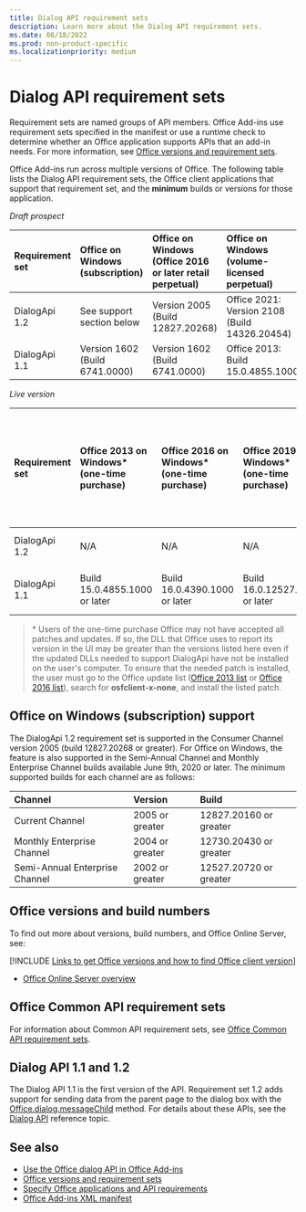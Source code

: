 ```yaml
---
title: Dialog API requirement sets
description: Learn more about the Dialog API requirement sets.
ms.date: 08/18/2022
ms.prod: non-product-specific
ms.localizationpriority: medium
---
```


# Dialog API requirement sets

Requirement sets are named groups of API members. Office Add-ins use requirement sets specified in the manifest or use a runtime check to determine whether an Office application supports APIs that an add-in needs. For more information, see [Office versions and requirement sets](/office/dev/add-ins/develop/office-versions-and-requirement-sets).

Office Add-ins run across multiple versions of Office. The following table lists the Dialog API requirement sets, the Office client applications that support that requirement set, and the **minimum** builds or versions for those application.

*Draft prospect*

|  Requirement set  |  Office on Windows<br>(subscription) | Office on Windows<br>(Office 2016 or later retail perpetual)  | Office on Windows<br>(volume-licensed perpetual)  |  Office on Mac  |  Office on iPad  | Office on the web  | Office Online Server |
|:-----|:-----|:-----|:-----|:-----|:-----|:-----|:-----|
| DialogApi 1.2  | See support<br>section below | Version 2005 (Build 12827.20268) | Office 2021: Version 2108 (Build 14326.20454) | 16.37 | 2.37 | Supported | Not supported |
| DialogApi 1.1  | Version 1602 (Build 6741.0000) | Version 1602 (Build 6741.0000) | Office 2013: Build 15.0.4855.1000 | 15.20 | 1.22 | Supported | Version 1608 (Build 7601.6800) |

*Live version*

| Requirement set | Office 2013 on Windows\*<br>(one-time purchase) | Office 2016 on Windows\*<br>(one-time purchase) | Office 2019 on Windows\*<br>(one-time purchase) | Office 2021 or later on Windows\*<br>(one-time purchase) | Office on Windows<br>(subscription) | Office on iPad<br>(subscription) |  Office on Mac<br>(both subscription<br> and one-time purchase Office on Mac 2019 and later) | Office on the web | Office Online Server |
|:-----|:-----|:-----|:-----|:-----|:-----|:-----|:-----|:-----|:-----|
| DialogApi 1.2  | N/A | N/A | N/A | Build 16.0.14326.20454 or later | See support<br>section below | 2.37 or later | 16.37 or later | June 2020 | N/A |
| DialogApi 1.1  | Build 15.0.4855.1000 or later | Build 16.0.4390.1000 or later | Build 16.0.12527.20720 or later | Build 16.0.14326.20454 or later | Version 1602 (Build 6741.0000) or later | 1.22 or later | 15.20 or later | January 2017 | Version 1608 (Build 7601.6800) or later|

>\* Users of the one-time purchase Office may not have accepted all patches and updates. If so, the DLL that Office uses to report its version in the UI may be greater than the versions listed here even if the updated DLLs needed to support DialogApi have not be installed on the user's computer. To ensure that the needed patch is installed, the user must go to the Office update list ([Office 2013 list](/officeupdates/msp-files-office-2013) or [Office 2016 list](/officeupdates/msp-files-office-2016)), search for **osfclient-x-none**, and install the listed patch.

## Office on Windows (subscription) support

The DialogApi 1.2 requirement set is supported in the Consumer Channel version 2005 (build 12827.20268 or greater). For Office on Windows, the feature is also supported in the Semi-Annual Channel and Monthly Enterprise Channel builds available June 9th, 2020 or later. The minimum supported builds for each channel are as follows:  

|Channel | Version | Build|
|:-----|:-----|:-----|
|Current Channel | 2005 or greater | 12827.20160 or greater|
|Monthly Enterprise Channel | 2004 or greater | 12730.20430 or greater|
|Semi-Annual Enterprise Channel | 2002 or greater | 12527.20720 or greater|

## Office versions and build numbers

To find out more about versions, build numbers, and Office Online Server, see:

[!INCLUDE [Links to get Office versions and how to find Office client version](../../includes/links-get-office-versions-builds.md)]
- [Office Online Server overview](/officeonlineserver/office-online-server-overview)

## Office Common API requirement sets

For information about Common API requirement sets, see [Office Common API requirement sets](office-add-in-requirement-sets.md).

## Dialog API 1.1 and 1.2

The Dialog API 1.1 is the first version of the API. Requirement set 1.2 adds support for sending data from the parent page to the dialog box with the [Office.dialog.messageChild](/javascript/api/office/office.dialog#office-office-dialog-messagechild-member(1)) method. For details about these APIs, see the [Dialog API](/javascript/api/office/office.ui) reference topic.

## See also

- [Use the Office dialog API in Office Add-ins](/office/dev/add-ins/develop/dialog-api-in-office-add-ins)
- [Office versions and requirement sets](/office/dev/add-ins/develop/office-versions-and-requirement-sets)
- [Specify Office applications and API requirements](/office/dev/add-ins/develop/specify-office-hosts-and-api-requirements)
- [Office Add-ins XML manifest](/office/dev/add-ins/develop/add-in-manifests)
